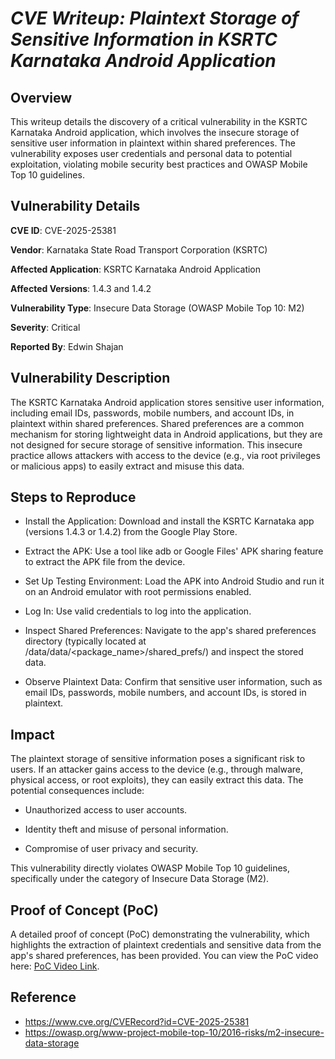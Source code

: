 # *CVE Writeup: Plaintext Storage of Sensitive Information in KSRTC Karnataka Android Application*






## Overview
This writeup details the discovery of a critical vulnerability in the KSRTC Karnataka Android application, which involves the insecure storage of sensitive user information in plaintext within shared preferences. The vulnerability exposes user credentials and personal data to potential exploitation, violating mobile security best practices and OWASP Mobile Top 10 guidelines.

## Vulnerability Details
**CVE ID**: CVE-2025-25381

**Vendor**: Karnataka State Road Transport Corporation (KSRTC)

**Affected Application**: KSRTC Karnataka Android Application

**Affected Versions**: 1.4.3 and 1.4.2

**Vulnerability Type**: Insecure Data Storage (OWASP Mobile Top 10: M2)

**Severity**: Critical

**Reported By**: Edwin Shajan

## Vulnerability Description

The KSRTC Karnataka Android application stores sensitive user information, including email IDs, passwords, mobile numbers, and account IDs, in plaintext within shared preferences. Shared preferences are a common mechanism for storing lightweight data in Android applications, but they are not designed for secure storage of sensitive information. This insecure practice allows attackers with access to the device (e.g., via root privileges or malicious apps) to easily extract and misuse this data.

## Steps to Reproduce

 - Install the Application: Download and install the KSRTC Karnataka app (versions 1.4.3 or 1.4.2) from the Google Play Store.

 - Extract the APK: Use a tool like adb or Google Files' APK sharing feature to extract the APK file from the device.

 - Set Up Testing Environment: Load the APK into Android Studio and run it on an Android emulator with root permissions enabled.

 - Log In: Use valid credentials to log into the application.

 - Inspect Shared Preferences: Navigate to the app's shared preferences directory (typically located at /data/data/<package_name>/shared_prefs/) and inspect the stored data.

 - Observe Plaintext Data: Confirm that sensitive user information, such as email IDs, passwords, mobile numbers, and account IDs, is stored in plaintext.

## Impact

The plaintext storage of sensitive information poses a significant risk to users. If an attacker gains access to the device (e.g., through malware, physical access, or root exploits), they can easily extract this data. The potential consequences include:

 - Unauthorized access to user accounts.

 - Identity theft and misuse of personal information.

 - Compromise of user privacy and security.

This vulnerability directly violates OWASP Mobile Top 10 guidelines, specifically under the category of Insecure Data Storage (M2).

## Proof of Concept (PoC)

A detailed proof of concept (PoC) demonstrating the vulnerability, which highlights the extraction of plaintext credentials and sensitive data from the app's shared preferences, has been provided. You can view the PoC video here: [PoC Video Link](https://github.com/edwin-0990/CVE_ID/blob/main/CVE-2025-25381/KSRTC_1.4.3_Insecure_Data_Storage.mp4).

## Reference

 - https://www.cve.org/CVERecord?id=CVE-2025-25381
 - https://owasp.org/www-project-mobile-top-10/2016-risks/m2-insecure-data-storage

